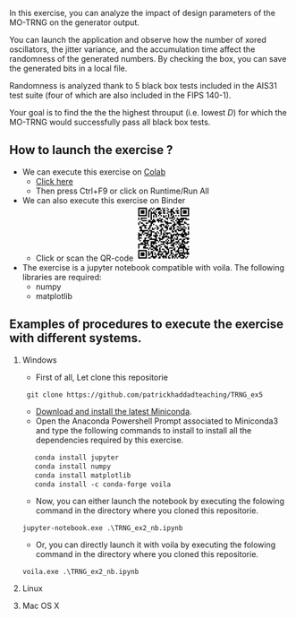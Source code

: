 In this exercise, you can analyze the impact of design parameters of the MO-TRNG on the generator output. 

You can launch the application and observe how the number of xored oscillators, the jitter variance, and the accumulation time affect the randomness of the generated numbers. 
By checking the box, you can save the generated bits in a local file.

Randomness is analyzed thank to 5 black box tests included in the AIS31 test suite (four of which are also included in the FIPS 140-1).

Your goal is to find the the the highest throuput (i.e. lowest $D$) for which the MO-TRNG would successfully pass all black box tests.

## How to launch the exercise ?
* We can execute this exercise on [Colab](https://colab.research.google.com/github/patrickhaddadteaching/TRNG_ex5/blob/main/TRNG_ex5_nb.ipynb)
    * [Click here](https://colab.research.google.com/github/patrickhaddadteaching/TRNG_ex5/blob/main/TRNG_ex5_nb.ipynb)
    * Then press Ctrl+F9 or click on Runtime/Run All
* We can also execute this exercise on Binder
    * Click or scan the QR-code <a href="[https://mybinder.org/v2/gh/patrickhaddadteaching/paramt1/main?urlpath=voila%2Frender%2Fparamt1
_binder.ipynb](https://mybinder.org/v2/gh/patrickhaddadteaching/TRNG_ex5/main?urlpath=voila%2Frender%2FTRNG_ex5_nb.ipynb)"><img src="qr-code-TRNG_ex5.png" style="width:100px;height:100px;"></a>
* The exercise is a jupyter notebook compatible with voila.
The following libraries are required:
    * numpy
    * matplotlib
## Examples of procedures to execute the exercise with different systems.
1. Windows
    * First of all, Let clone this repositorie
    ```
     git clone https://github.com/patrickhaddadteaching/TRNG_ex5
    ```
    * [Download and install the latest Miniconda](https://docs.conda.io/en/latest/miniconda.html#latest-miniconda-installer-links).
    * Open the Anaconda Powershell Prompt associated to Miniconda3 and type the following commands to install  to install all the dependencies required by this exercise.
     ```
        conda install jupyter
        conda install numpy
        conda install matplotlib
        conda install -c conda-forge voila    
    ```
    * Now, you can either launch the notebook by executing the folowing command in the directory where you cloned this repositorie.
    ```
    jupyter-notebook.exe .\TRNG_ex2_nb.ipynb
    ```
    
    * Or, you can directly launch it with voila  by executing the folowing command in the directory where you cloned this repositorie.
    ```
    voila.exe .\TRNG_ex2_nb.ipynb
    ```
2. Linux
3. Mac OS X
